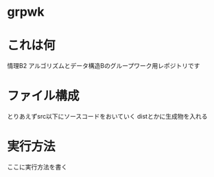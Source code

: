 # grpwk

# これは何
情理B2 アルゴリズムとデータ構造Bのグループワーク用レポジトリです

# ファイル構成
とりあえずsrc以下にソースコードをおいていく
distとかに生成物を入れる

# 実行方法
ここに実行方法を書く


